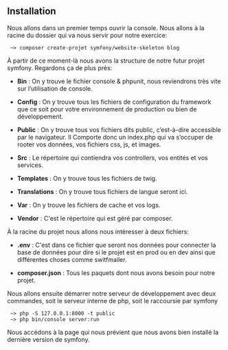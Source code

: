 ## Installation

Nous allons dans un premier temps ouvrir la console. Nous allons à la racine du dossier qui va nous servir pour notre exercice:

```
 ~> composer create-projet symfony/website-skeleton blog
```

À partir de ce moment-là nous avons la structure de notre futur projet symfony.
Regardons ça de plus près:

* **Bin** : On y trouve le fichier console & phpunit, nous reviendrons très vite sur l’utilisation de console.

* **Config** : On y trouve tous les fichiers de configuration du framework que ce soit pour votre environnement de production ou bien de développement.

* **Public** : On y trouve tous vos fichiers dits public, c’est-à-dire accessible par le navigateur. Il Comporte donc un index.php qui va s’occuper de rooter vos données, vos fichiers css, js, et images.

* **Src** : Le répertoire qui contiendra vos controllers, vos entités et vos services.

* **Templates** : On y trouve tous les fichiers de twig.

* **Translations** : On y trouve tous fichiers de langue seront ici.

* **Var** : On y trouve les fichiers de cache et vos logs.

* **Vendor** : C'est le répertoire qui est géré par composer.

À la racine du projet nous allons nous intéresser à deux fichiers:

* **.env** : C'est dans ce fichier que seront nos données pour connecter la base de données pour dire si le projet est en prod ou en dev ainsi que différentes choses comme switfmailer.

* **composer.json** : Tous les paquets dont nous avons besoin pour notre projet.

Nous allons ensuite démarrer notre serveur de développement avec deux commandes, soit le serveur interne de php, soit le raccoursie par symfony

```
 ~> php -S 127.0.0.1:8000 -t public
 ~> php bin/console server:run
```

Nous accédons à la page qui nous prévient que nous avons bien installé la dernière version de symfony.




